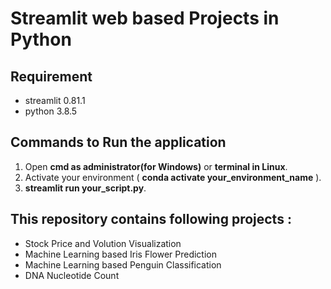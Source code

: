 # Streamlit web based Projects in Python
## Requirement
* streamlit 0.81.1 
* python 3.8.5
## Commands to Run the application
1. Open **cmd as administrator(for Windows)** or **terminal in Linux**.
2. Activate your environment ( **conda activate your_environment_name** ).
3. **streamlit run your_script.py**.
## This repository contains following projects :
* Stock Price and Volution Visualization 
* Machine Learning based Iris Flower Prediction 
* Machine Learning based Penguin Classification
* DNA Nucleotide Count
